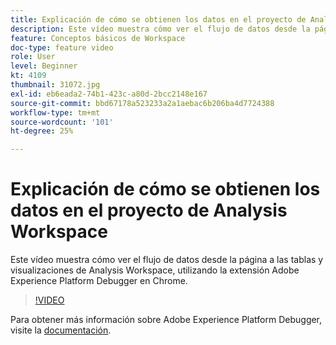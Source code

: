 ```yaml
---
title: Explicación de cómo se obtienen los datos en el proyecto de Analysis Workspace
description: Este vídeo muestra cómo ver el flujo de datos desde la página a las tablas y visualizaciones de Analysis Workspace, utilizando la extensión Adobe Experience Platform Debugger en Chrome.
feature: Conceptos básicos de Workspace
doc-type: feature video
role: User
level: Beginner
kt: 4109
thumbnail: 31072.jpg
exl-id: eb6eada2-74b1-423c-a80d-2bcc2148e167
source-git-commit: bbd67178a523233a2a1aebac6b206ba4d7724388
workflow-type: tm+mt
source-wordcount: '101'
ht-degree: 25%

---
```


# Explicación de cómo se obtienen los datos en el proyecto de Analysis Workspace

Este vídeo muestra cómo ver el flujo de datos desde la página a las tablas y visualizaciones de Analysis Workspace, utilizando la extensión Adobe Experience Platform Debugger en Chrome.

>[!VIDEO](https://video.tv.adobe.com/v/31072/?quality=12)

Para obtener más información sobre Adobe Experience Platform Debugger, visite la [documentación](https://experienceleague.adobe.com/docs/debugger/using-v2/experience-cloud-debugger.html?lang=es).
